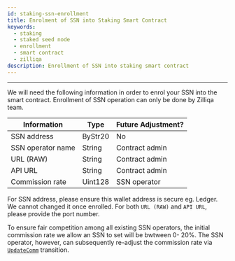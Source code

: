 ```yaml
---
id: staking-ssn-enrollment
title: Enrolment of SSN into Staking Smart Contract
keywords:
  - staking
  - staked seed node
  - enrollment
  - smart contract
  - zilliqa
description: Enrollment of SSN into staking smart contract
---
```


---

We will need the following information in order to enrol your SSN into the smart
contract. Enrollment of SSN operation can only be done by Zilliqa team.

| Information       | Type    | Future Adjustment? |
| ----------------- | ------- | ------------------ |
| SSN address       | ByStr20 | No                 |
| SSN operator name | String  | Contract admin     |
| URL (RAW)         | String  | Contract admin     |
| API URL           | String  | Contract admin     |
| Commission rate   | Uint128 | SSN operator       |

For SSN address, please ensure this wallet address is secure eg. Ledger. We
cannot changed it once enrolled. For both `URL (RAW)` and `API URL`, please
provide the port number.

To ensure fair competition among all existing SSN operators, the initial
commission rate we allow an SSN to set will be bwtween 0- 20%. The SSN operator,
however, can subsequently re-adjust the commission rate via
[`UpdateComm`](staking-ssn-commission-management.md#update-commission-rate)
transition.

